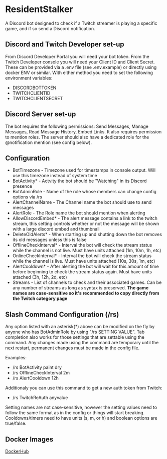 # ResidentStalker
A Discord bot designed to check if a Twitch streamer is playing a specific game, and if so send a Discord notification.
## Discord and Twitch Developer set-up
From Discord Developer Portal you will need your bot token. From the Twitch Developer console you will need your Client ID and Client Secret. These can be provided via a .env file (see .env.example) or directly using docker ENV or similar.
With either method you need to set the following environment variables:
- DISCORDBOTTOKEN
- TWITCHCLIENTID
- TWITCHCLIENTSECRET
## Discord Server set-up
The bot requires the following permissions: Send Messages, Manage Messages, Read Message History, Embed Links. It also requires permission to mention roles.
The server should also have a dedicated role for the @notification mention (see config below).
## Configuration
- BotTimezone - Timezone used for timestamps in console output. Will use this timezone instead of system time
- BotActivity* - Actvity the bot should be "Watching" in its Discord presence
- BotAdminRole - Name of the role whose members can change config options via /rs
- AlertChannelName - The Channel name the bot should use to send messages
- AlertRole - The Role name the bot should mention when alerting
- AllowDiscordEmbed* - The alert message contains a link to the twitch stream, this setting controls whether or not the message will be shown with a large discord embed and thumbnail
- DeleteOldAlerts* - When starting up and shutting down the bot removes its old messages unless this is false
- OfflineCheckInterval* - Interval the bot will check the stream status while the channel is not live. Must have units attached (1m, 10m, 1h, etc) 
- OnlineCheckInterval* - Interval the bot will check the stream status while the channel is live. Must have units attached (10s, 30s, 1m, etc) 
- AlertCooldown* - After alerting the bot will wait for this amount of time before beginning to check the stream status again. Must have units attached (3h, 12h, 2d, etc) 
- Streams - List of channels to check and their associated games. Can be any number of streams as long as syntax is preserved. **The game names are case-sensitive so it's recommended to copy directly from the Twitch category page**
## Slash Command Configuration (/rs)
Any option listed with an asterisk(*) above can be modified on the fly by anyone who has BotAdminRole by using "/rs SETTING VALUE". Tab completion also works for those settings that are settable using the command.
Any changes made using the command are temporary until the next restart, permanent changes must be made in the config file.

Examples:
- /rs BotActivity paint dry
- /rs OfflineCheckInterval 2m
- /rs AlertCooldown 12h

Additionaly you can use this command to get a new auth token from Twitch:
- /rs TwitchReAuth anyvalue

Setting names are not case-sensitive, however the setting values need to follow the same format as in the config or things will start breaking.
Cooldowns/timers need to have units (s, m, or h) and boolean options are true/false.
## Docker Images
[DockerHub](https://hub.docker.com/r/erkston/residentstalker)